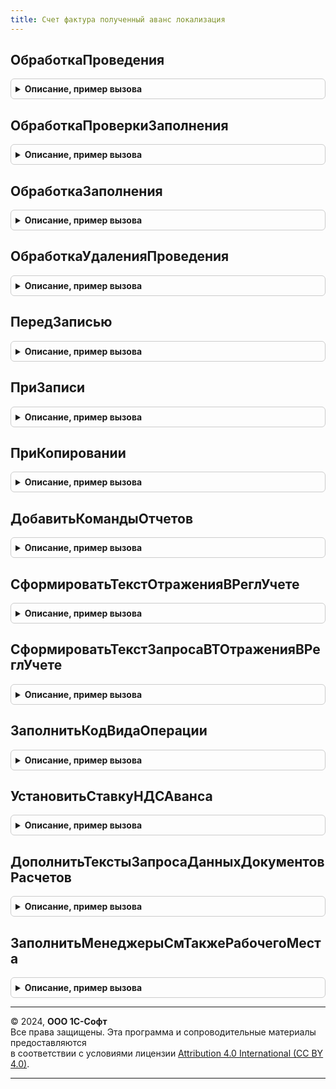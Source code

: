 ```yaml
---
title: Счет фактура полученный аванс локализация
---
```



## ОбработкаПроведения
<details style="margin: 1em 0; padding: 0.5em; border: 1px solid #ccc; border-radius: 6px;">

<summary style="font-weight: bold; cursor: pointer;">Описание, пример вызова</summary>

```bsl

// Вызывается из соответствующего обработчика документа
//
// Параметры:
//  Объект - ДокументОбъект.СчетФактураПолученныйАванс - Обрабатываемый документ.
//  Отказ - Булево - Признак проведения документа.
//                   Если в теле процедуры-обработчика установить данному параметру значение Истина,
//                   то проведение документа выполнено не будет.
//  РежимПроведения - РежимПроведенияДокумента - В данный параметр передается текущий режим проведения.
//
Процедура ОбработкаПроведения(Объект, Отказ, РежимПроведения) Экспорт
```

Пример вызова
```bsl
СчетФактураПолученныйАвансЛокализация.ОбработкаПроведения(Объект, Отказ, РежимПроведения) 
```
</details>

## ОбработкаПроверкиЗаполнения
<details style="margin: 1em 0; padding: 0.5em; border: 1px solid #ccc; border-radius: 6px;">

<summary style="font-weight: bold; cursor: pointer;">Описание, пример вызова</summary>

```bsl

// Вызывается из соответствующего обработчика документа
//
// Параметры:
//  Объект - ДокументОбъект.СчетФактураПолученныйАванс - Обрабатываемый объект
//  Отказ - Булево - Если в теле процедуры-обработчика установить данному параметру значение Истина,
//                   то будет выполнен отказ от продолжения работы после выполнения проверки заполнения.
//  ПроверяемыеРеквизиты - Массив Из Строка - Массив путей к реквизитам, для которых будет выполнена проверка заполнения.
//
Процедура ОбработкаПроверкиЗаполнения(Объект, Отказ, ПроверяемыеРеквизиты) Экспорт
```

Пример вызова
```bsl
СчетФактураПолученныйАвансЛокализация.ОбработкаПроверкиЗаполнения(Объект, Отказ, ПроверяемыеРеквизиты) 
```
</details>

## ОбработкаЗаполнения
<details style="margin: 1em 0; padding: 0.5em; border: 1px solid #ccc; border-radius: 6px;">

<summary style="font-weight: bold; cursor: pointer;">Описание, пример вызова</summary>

```bsl

// Вызывается из соответствующего обработчика документа
//
// Параметры:
//  Объект - ДокументОбъект.СчетФактураПолученныйАванс - Обрабатываемый объект.
//  ДанныеЗаполнения - Произвольный - Значение, которое используется как основание для заполнения.
//  СтандартнаяОбработка - Булево - В данный параметр передается признак выполнения стандартной (системной) обработки события.
//
Процедура ОбработкаЗаполнения(Объект, ДанныеЗаполнения, СтандартнаяОбработка) Экспорт
```

Пример вызова
```bsl
СчетФактураПолученныйАвансЛокализация.ОбработкаЗаполнения(Объект, ДанныеЗаполнения, СтандартнаяОбработка) 
```
</details>

## ОбработкаУдаленияПроведения
<details style="margin: 1em 0; padding: 0.5em; border: 1px solid #ccc; border-radius: 6px;">

<summary style="font-weight: bold; cursor: pointer;">Описание, пример вызова</summary>

```bsl

// Вызывается из соответствующего обработчика документа
//
// Параметры:
//  Объект - ДокументОбъект.СчетФактураПолученныйАванс - Обрабатываемый объект
//  Отказ - Булево - Признак отказа от записи.
//                   Если в теле процедуры-обработчика установить данному параметру значение Истина,
//                   то запись выполнена не будет и будет вызвано исключение.
//
Процедура ОбработкаУдаленияПроведения(Объект, Отказ) Экспорт
```

Пример вызова
```bsl
СчетФактураПолученныйАвансЛокализация.ОбработкаУдаленияПроведения(Объект, Отказ) 
```
</details>

## ПередЗаписью
<details style="margin: 1em 0; padding: 0.5em; border: 1px solid #ccc; border-radius: 6px;">

<summary style="font-weight: bold; cursor: pointer;">Описание, пример вызова</summary>

```bsl

// Вызывается из соответствующего обработчика документа
//
// Параметры:
//  Объект - ДокументОбъект.СчетФактураПолученныйАванс - Обрабатываемый объект
//  Отказ - Булево - Признак отказа от записи.
//                   Если в теле процедуры-обработчика установить данному параметру значение Истина,
//                   то запись выполнена не будет и будет вызвано исключение.
//  РежимЗаписи - РежимЗаписиДокумента - В параметр передается текущий режим записи документа. Позволяет определить в теле процедуры режим записи.
//  РежимПроведения - РежимПроведенияДокумента - В данный параметр передается текущий режим проведения.
//
Процедура ПередЗаписью(Объект, Отказ, РежимЗаписи, РежимПроведения) Экспорт
```

Пример вызова
```bsl
СчетФактураПолученныйАвансЛокализация.ПередЗаписью(Объект, Отказ, РежимЗаписи, РежимПроведения) 
```
</details>

## ПриЗаписи
<details style="margin: 1em 0; padding: 0.5em; border: 1px solid #ccc; border-radius: 6px;">

<summary style="font-weight: bold; cursor: pointer;">Описание, пример вызова</summary>

```bsl

// Вызывается из соответствующего обработчика документа
//
// Параметры:
//  Объект - ДокументОбъект.СчетФактураПолученныйАванс - Обрабатываемый объект
//  Отказ - Булево - Признак отказа от записи.
//                   Если в теле процедуры-обработчика установить данному параметру значение Истина, то запись выполнена не будет и будет вызвано исключение.
//
Процедура ПриЗаписи(Объект, Отказ) Экспорт
```

Пример вызова
```bsl
СчетФактураПолученныйАвансЛокализация.ПриЗаписи(Объект, Отказ) 
```
</details>

## ПриКопировании
<details style="margin: 1em 0; padding: 0.5em; border: 1px solid #ccc; border-radius: 6px;">

<summary style="font-weight: bold; cursor: pointer;">Описание, пример вызова</summary>

```bsl

// Вызывается из соответствующего обработчика документа
//
// Параметры:
//  Объект - ДокументОбъект.СчетФактураПолученныйАванс - Обрабатываемый объект
//  ОбъектКопирования - ДокументОбъект.СчетФактураПолученныйАванс - Исходный документ, который является источником копирования.
//
Процедура ПриКопировании(Объект, ОбъектКопирования) Экспорт
```

Пример вызова
```bsl
СчетФактураПолученныйАвансЛокализация.ПриКопировании(Объект, ОбъектКопирования) 
```
</details>

## ДобавитьКомандыОтчетов
<details style="margin: 1em 0; padding: 0.5em; border: 1px solid #ccc; border-radius: 6px;">

<summary style="font-weight: bold; cursor: pointer;">Описание, пример вызова</summary>

```bsl

// Определяет список команд отчетов.
//
// Параметры:
//   КомандыОтчетов - ТаблицаЗначений - Таблица с командами отчетов. Для изменения.
//       См. описание 1 параметра процедуры ВариантыОтчетовПереопределяемый.ПередДобавлениемКомандОтчетов().
//   Параметры - Структура - Вспомогательные параметры. Для чтения.
//       См. описание 2 параметра процедуры ВариантыОтчетовПереопределяемый.ПередДобавлениемКомандОтчетов().
//
Процедура ДобавитьКомандыОтчетов(КомандыОтчетов, Параметры) Экспорт
```

Пример вызова
```bsl
СчетФактураПолученныйАвансЛокализация.ДобавитьКомандыОтчетов(КомандыОтчетов, Параметры) 
```
</details>

## СформироватьТекстОтраженияВРеглУчете
<details style="margin: 1em 0; padding: 0.5em; border: 1px solid #ccc; border-radius: 6px;">

<summary style="font-weight: bold; cursor: pointer;">Описание, пример вызова</summary>

```bsl

// Формирует текст запроса для отражения документа в регламентированном учете.
//
// Параметры:
//	ТекстЗапроса - Строка - Текст запроса
//
Процедура СформироватьТекстОтраженияВРеглУчете(ТекстЗапроса) Экспорт
```

Пример вызова
```bsl
СчетФактураПолученныйАвансЛокализация.СформироватьТекстОтраженияВРеглУчете(ТекстЗапроса) 
```
</details>

## СформироватьТекстЗапросаВТОтраженияВРеглУчете
<details style="margin: 1em 0; padding: 0.5em; border: 1px solid #ccc; border-radius: 6px;">

<summary style="font-weight: bold; cursor: pointer;">Описание, пример вызова</summary>

```bsl

// Формирует текст запроса дополнительных временных таблиц,
// необходимых для отражения в регламентированном учете
//
// Параметры:
//  ТекстЗапроса - Строка - Текст запроса формирования временных таблиц.
//
Процедура СформироватьТекстЗапросаВТОтраженияВРеглУчете(ТекстЗапроса) Экспорт
```

Пример вызова
```bsl
СчетФактураПолученныйАвансЛокализация.СформироватьТекстЗапросаВТОтраженияВРеглУчете(ТекстЗапроса) 
```
</details>

## ЗаполнитьКодВидаОперации
<details style="margin: 1em 0; padding: 0.5em; border: 1px solid #ccc; border-radius: 6px;">

<summary style="font-weight: bold; cursor: pointer;">Описание, пример вызова</summary>

```bsl

// Заполнить код вида операции счета-фактуры
//
// Параметры:
// 	Объект - ДокументОбъект.СчетФактураПолученныйАванс - Документ, в котором заполняется код вида операции
Процедура ЗаполнитьКодВидаОперации(Объект) Экспорт
```

Пример вызова
```bsl
СчетФактураПолученныйАвансЛокализация.ЗаполнитьКодВидаОперации(Объект) 
```
</details>

## УстановитьСтавкуНДСАванса
<details style="margin: 1em 0; padding: 0.5em; border: 1px solid #ccc; border-radius: 6px;">

<summary style="font-weight: bold; cursor: pointer;">Описание, пример вызова</summary>

```bsl

// Переопределят ставку НДС, которая указывается в счете-фактуре
//
// Параметры:
// 	СтавкаНДСАванса - СправочникСсылка.СтавкиНДС - Ставка НДС
Процедура УстановитьСтавкуНДСАванса(СтавкаНДСАванса) Экспорт
```

Пример вызова
```bsl
СчетФактураПолученныйАвансЛокализация.УстановитьСтавкуНДСАванса(СтавкаНДСАванса) 
```
</details>

## ДополнитьТекстыЗапросаДанныхДокументовРасчетов
<details style="margin: 1em 0; padding: 0.5em; border: 1px solid #ccc; border-radius: 6px;">

<summary style="font-weight: bold; cursor: pointer;">Описание, пример вызова</summary>

```bsl

// Дополняет текст запроса получения данных документов расчетов
//
// Параметры:
// 	МассивТекстовЗапроса - Массив из Строка - Массив текстов запроса получения данных документов
// 	Запрос - Запрос - Запрос для установки параметров
//
Процедура ДополнитьТекстыЗапросаДанныхДокументовРасчетов(МассивТекстовЗапроса, Запрос) Экспорт
```

Пример вызова
```bsl
СчетФактураПолученныйАвансЛокализация.ДополнитьТекстыЗапросаДанныхДокументовРасчетов(МассивТекстовЗапроса, Запрос) 
```
</details>

## ЗаполнитьМенеджерыСмТакжеРабочегоМеста
<details style="margin: 1em 0; padding: 0.5em; border: 1px solid #ccc; border-radius: 6px;">

<summary style="font-weight: bold; cursor: pointer;">Описание, пример вызова</summary>

```bsl

// Дополняет массив менеджеров объектов, которые формируют ссылку "См. также" в рабочем месте.
//
// Параметры:
// 	МассивМенеджеровСмТакже - Массив Из Строка - Полные имена объектов для получения ссылки РМ
//
Процедура ЗаполнитьМенеджерыСмТакжеРабочегоМеста(МассивМенеджеровСмТакже) Экспорт
```

Пример вызова
```bsl
СчетФактураПолученныйАвансЛокализация.ЗаполнитьМенеджерыСмТакжеРабочегоМеста(МассивМенеджеровСмТакже) 
```
</details>

---

© 2024, **ООО 1С-Софт**  
Все права защищены. Эта программа и сопроводительные материалы предоставляются  
в соответствии с условиями лицензии [Attribution 4.0 International (CC BY 4.0)](https://creativecommons.org/licenses/by/4.0/legalcode).

---
